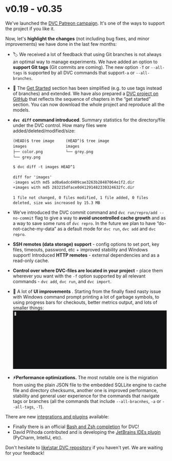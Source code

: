 # v0.19 - v0.35

We've launched the
[DVC Patreon campaign](https://www.patreon.com/DVCorg/overview). It's one of the
ways to support the project if you like it.

Now, let's **highlight the changes** (not including bug fixes, and minor
improvements) we have done in the last few months:

- 🏷 We received a lot of feedback that using Git branches is not always an
  optimal way to manage experiments. We have added an option to **support Git
  tags** (Git commits are coming). The new option `-T` or `--all-tags` is
  supported by all DVC commands that support`-a` or `--all-branches`.

- 📖 The [Get Started](/doc/get-started/agenda) section has been simplified
  (e.g. to use tags instead of branches) and extended. We have also prepared a
  [DVC project on GitHub](https://github.com/iterative/example-get-started) that
  reflects the sequence of chapters in the “get started” section. You can now
  download the whole project and reproduce all the models.

- **`dvc diff`** **command introduced**. Summary statistics for the
  directory/file under the DVC control. How many files were
  added/deleted/modified/size:

  ```diff
  (HEAD)$ tree image     (HEAD^)$ tree image
  images                 images
  ├── color.png          └── grey.png
  └── grey.png
  ```

  ```dvc
  $ dvc diff -t images HEAD^1

  diff for 'images'
  -images with md5 ad0a6adcd409cae3263b28487064e1f2.dir
  +images with md5 283215dface0d41291482330324632fc.dir

  1 file not changed, 0 files modified, 1 file added, 0 files deleted, size was increased by 15.3 MB
  ```

- We've introduced the DVC commit command and `dvc run/repro/add --no-commit`
  flag to give a way to **avoid uncontrolled cache growth** and as a way to save
  some runs of `dvc repro`. In the future we plan to have “do-not-cache-my-data”
  as a default mode for `dvc run`, `dvc add` and `dvc repro`.

- **SSH remotes (data storage) support** - config options to set port, key
  files, timeouts, password, etc + improved stability and Windows support!
  Introduced **HTTP remotes** - external dependencies and as a read-only cache.

- **Control over where DVC-files are located in your project** - place them
  wherever you want with the `-f` option supported by all relevant commands -
  `dvc add`, `dvc run`, and `dvc import`.

- 🙂 A lot of **UI improvements** . Starting from the finally fixed nasty issue
  with Windows command prompt printing a lot of garbage symbols, to using
  progress bars for checkouts, better metrics output, and lots of smaller
  things: ![|528x200](/static/img/0.35-metrics.gif)

- **⚡️Performance optimizations.** The most notable one is the migration from
  using the plain JSON file to the embedded SQLLite engine to cache file and
  directory checksums, another one is improved performance, stability and
  general user experience for the commands that navigate tags or branches (all
  the commands that include `--all-bracnhes`, `-a` or `--all-tags`, `-T`).

There are new [integrations and plugins](/doc/install/plugins) available:

- Finally there is an official
  [Bash and Zsh completion](/doc/install/completion) for DVC!
- David Příhoda contributed and is developing the
  [JetBrains IDEs plugin](https://plugins.jetbrains.com/plugin/11368-data-version-control-dvc-support)
  (PyCharm, IntelliJ, etc).

Don't hesitate to
[like\star DVC repository](https://github.com/iterative/dvc/stargazers) if you
haven't yet. We are waiting for your feedback!
